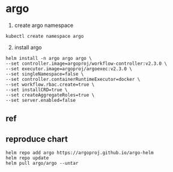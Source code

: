 # argo

1. create argo namespace
```
kubectl create namespace argo
```

2. install argo
```
helm install -n argo argo argo \
--set controller.image=argoproj/workflow-controller:v2.3.0 \
--set executor.image=argoproj/argoexec:v2.3.0 \
--set singleNamespace=false \
--set controller.containerRuntimeExecutor=docker \
--set workflow.rbac.create=true \
--set installCRD=true \
--set createAggregateRoles=true \
--set server.enabled=false
```

## ref

## reproduce chart
```
helm repo add argo https://argoproj.github.io/argo-helm
helm repo update
helm pull argo/argo --untar
```
